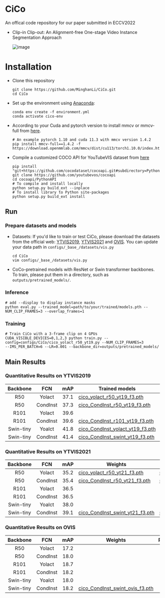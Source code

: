 # CiCo
An offical code repository for our paper submitted in ECCV2022
- Clip-in Clip-out: An Alignment-free One-stage Video Instance Segmentation Approach 

  ![image](https://github.com/MinghanLi/CiCo/tree/main/imgs/fifo_cico.png)
 
# Installation
 - Clone this repository 
   ```Shell
   git clone https://github.com/MinghanLi/CiCo.git
   cd CiCo
   ```
 - Set up the environment using [Anaconda](https://www.anaconda.com/distribution/):
   ```Shell
   conda env create -f environment.yml
   conda activate cico-env
    ```
       
 - According to your Cuda and pytorch version to install mmcv or mmcv-full from [here](https://github.com/open-mmlab/mmcv). 
   ```Shell
   # An example pytorch 1.10 and cuda 11.3 with mmcv version 1.4.2
   pip install mmcv-full==1.4.2 -f https://download.openmmlab.com/mmcv/dist/cu113/torch1.10.0/index.html
   ```
 - Compile a customized COCO API for YouTubeVIS dataset from [here](https://github.com/youtubevos/cocoapi)
   ```Shell
   pip install "git+https://github.com/cocodataset/cocoapi.git#subdirectory=PythonAPI"
   git clone https://github.com/youtubevos/cocoapi
   cd cocoapi/PythonAPI
   # To compile and install locally 
   python setup.py build_ext --inplace
   # To install library to Python site-packages 
   python setup.py build_ext install
   ```

## Run 

### Prepare datasets and models
 - Datasets: If you'd like to train or test CiCo, please download the datasets from the official web: [YTVIS2019](https://youtube-vos.org/dataset/), [YTVIS2021](https://youtube-vos.org/dataset/vis/) and [OVIS](http://songbai.site/ovis/).
   You can update your data path in `configs/_base_/datasets/vis.py`
   ```Shell
   cd CiCo
   vim configs/_base_/datasets/vis.py
   ```

 - CoCo-pretrained models with ResNet or Swin transformer backbones. To train, please put them in a directory, such as `outputs/pretrained_models/`.

### Inference
   ```Shell
   # add --display to display instance masks
   python eval.py --trained_model=path/to/your/trained/models.pth --NUM_CLIP_FRAMES=3 --overlap_frames=1 
   ```

### Training
   ```Shell
   # Train CiCo with a 3-frame clip on 4 GPUs
   CUDA_VISIBLE_DEVICES=0,1,2,3 python train.py --config=configs/CiCo/cico_yolact_r50_yt19.py --NUM_CLIP_FRAMES=3 
   --IMS_PER_BATCH=6 --LR=0.001 --backbone_dir=outputs/pretrained_models/
   ```

## Main Results

### Quantitative Results on YTVIS2019 
| Backbone    |FCN       | mAP  | Trained models | Results|
|:-----------:|:--------:|:----:|-----------------------------------------------------------------------------------------------------------------|-----------------|
| R50         |Yolact    | 37.1 |[cico_yolact_r50_yt19_f3.pth](https://drive.google.com/file/d/1tCxL1FbzhoSH9Dv2nPx2fG2KBb7HUoAB/view?usp=sharing)   | [stdout.txt](https://drive.google.com/file/d/11V_u5leyq2qqv50f1_tA99bYxeAncr76/view?usp=sharing)
| R50         |CondInst  | 37.3 |[cico_CondInst_r50_yt19_f3.pth](https://drive.google.com/file/d/1-pPSs4TFsttlOvd1YVX2heCimG0Dcyda/view?usp=sharing) | [stdout.txt](https://drive.google.com/file/d/11MBBchibbokVpqbLKIapSVWGuTYg9pdT/view?usp=sharing)
| R101        |Yolact    | 39.6 |
| R101        |CondInst  | 39.6 |[cico_CondInst_r101_yt19_f3.pth](https://drive.google.com/file/d/1h-i9LzZ1ThdI_AXQDyWmRyPGS-fMqPW1/view?usp=sharing)| [stdout.txt](https://drive.google.com/file/d/1z_XFMA_bllIFw-rPLjntC-XbiMpgp0it/view?usp=sharing)
| Swin-tiny   |Yoalct    | 41.8 |[cico_CondInst_yolact_yt19_f3.pth]()   |[stdout.txt](https://drive.google.com/file/d/1IpSLVYbqYa-C2ZQ9vKQmNTMbmTGH1Cdk/view?usp=sharing)
| Swin-tiny   |CondInst  | 41.4 |[cico_CondInst_swint_yt19_f3.pth](https://drive.google.com/file/d/1Z4zy3L4g12TmA5wEJCFCVRcacZCDm3nA/view?usp=sharing) | [stdout.txt](https://drive.google.com/file/d/1Rx6JiYUduWjgkxRvRzA5akXdfK056BFq/view?usp=sharing)

### Quantitative Results on YTVIS2021
| Backbone    |FCN       | mAP  | Weights | Results|
|:-----------:|:--------:|:----:|-----------------------------------------------------------------------------------------------------------------|-----------------|
| R50         |Yolact    | 35.2 |[cico_yolact_r50_yt21_f3.pth](https://drive.google.com/file/d/1qSxR_otaZ7UczTNEouyb-fFqPZeTTZk2/view?usp=sharing)    |[stdout.txt](https://drive.google.com/file/d/1MFDeYcZHBT5U8aa_jbb4saPOD1BZfqWA/view?usp=sharing)
| R50         |CondInst  | 35.4 |[cico_CondInst_r50_yt21_f3.pth](https://drive.google.com/file/d/1gT_KOXocut3pYuUUiSA-Vqz5PZ23ncms/view?usp=sharing)  |[stdout.txt](https://drive.google.com/file/d/1EhyPOyHXhdIljNk78byXaXDE2LM8y5j1/view?usp=sharing)
| R101        |Yolact    | 36.5 |
| R101        |CondInst  | 36.5 |
| Swin-tiny   |Yoalct    | 38.0 |
| Swin-tiny   |CondInst  | 39.1 |[cico_CondInst_swint_yt21_f3.pth](https://drive.google.com/file/d/1cH2dK7GxmwcrC4bCKSIB0aF0E8fOXV5_/view?usp=sharing)|[stdout.txt](https://drive.google.com/file/d/1hL6hRbTTH3yG6u2tF98XEY5f72yVq7QW/view?usp=sharing)

### Quantitative Results on OVIS
| Backbone    |FCN       | mAP  | Weights | Results|
|:-----------:|:--------:|:----:|---------|-----------------------------------------------------------------------------------------------------------|
| R50         |Yolact    | 17.2 |
| R50         |CondInst  | 18.0 |
| R101        |Yolact    | 18.7 |
| R101        |CondInst  | 18.2 |
| Swin-tiny   |Yoalct    | 18.0 |
| Swin-tiny   |CondInst  | 18.2 |[cico_CondInst_swint_ovis_f3.pth](https://drive.google.com/file/d/1GEEntoC2or5LKnFPD1z49MuitcP6Xhse/view?usp=sharing)
